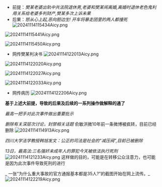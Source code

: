 - 前提：_樊某老婆出轨中共法院退休男,老婆和樊某闹离婚,离婚时退休老色鬼利用关系给老婆多判财产,樊某多次上诉未果_
- 后果：_怒从心上起,恶向胆边生!
开车将暴走团里的两人都撞死_
![20241114115434Aicy.png](https://github.com/user-attachments/assets/88a0b602-d89f-4625-86fb-c3339df3869b)

![20241114115441Aicy.png](https://github.com/user-attachments/assets/9703f445-fe25-4bb0-a726-46afe2dce210)

![20241114115450Aicy.png](https://github.com/user-attachments/assets/66b03f01-2ecb-4bc6-b06f-6fcd6630c78e)

- 网传樊某判决书
![20241114122013Aicy.png](https://github.com/user-attachments/assets/fb424bcd-5e17-4719-8e73-90392b4afd9d)

![20241114122020Aicy.png](https://github.com/user-attachments/assets/80ce698e-4933-4a67-a194-31d71525168b)

![20241114122027Aicy.png](https://github.com/user-attachments/assets/178cca10-6966-4a84-bfd4-324e251851cf)

![20241114122033Aicy.png](https://github.com/user-attachments/assets/8b9370c1-ccfc-40ee-9ba3-c5d53eca124c)

- 网传病历
![20241114122206Aicy.png](https://github.com/user-attachments/assets/c96364cd-bb43-4715-a88d-cd0a4dea8b95)



**基于上述大前提，导致的后果及后续的一系列操作做解释的通了**

_最高一把手对此次事件做出重要批示_

_删除有关深层次讨论，封禁相关话题_
俞敏洪微10年前一条微博被疯转，目前已经删除
![20241114114913Aicy.png](https://github.com/user-attachments/assets/1a55d1a6-917c-4db3-b22a-4c8c36c9cea2)

_四川大学法学教授韩旭发文：公正的司法是社会的“减压阀”,目前已被删除_

_13日，最高法:三名强奸未成年人的罪犯今天被依法执行死刑_
![20241114121233Aicy.png](https://github.com/user-attachments/assets/a4a306aa-7335-4e89-8914-79c02da806aa)
这样做的目的，可能是在转移公众注意力，也可能是因为此次事件导致死刑的进行

_ 一张“为什么重大事故的官方通报基本都是35人?”的截图开始在网上流传。_
![20241114122219Aicy.png](https://github.com/user-attachments/assets/e05d61a6-372c-4903-8edf-bc44e45b7ee3)


